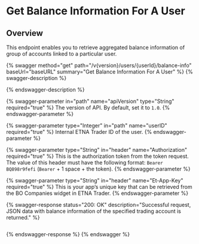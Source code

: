 # Get Balance Information For A User

## Overview

This endpoint enables you to retrieve aggregated balance information of group of accounts linked to a particular user.

{% swagger method="get" path="/v{version}/users/{userId}/balance-info" baseUrl="baseURL" summary="Get Balance Information For A User" %}
{% swagger-description %}

{% endswagger-description %}

{% swagger-parameter in="path" name="apiVersion" type="String" required="true" %}
The version of API. By default, set it to `1.0`.
{% endswagger-parameter %}

{% swagger-parameter type="Integer" in="path" name="userID" required="true" %}
Internal ETNA Trader ID of the user.
{% endswagger-parameter %}

{% swagger-parameter type="String" in="header" name="Authorization" required="true" %}
This is the authorization token from the token request. The value of this header must have the following format: `Bearer BQ898r9fefi` (`Bearer` + 1 space + the token).
{% endswagger-parameter %}

{% swagger-parameter type="String" in="header" name="Et-App-Key" required="true" %}
This is your app’s unique key that can be retrieved from the BO Companies widget in ETNA Trader.
{% endswagger-parameter %}

{% swagger-response status="200: OK" description="Successful request, JSON data with balance information of the specified trading account is returned." %}
```javascript
```
{% endswagger-response %}
{% endswagger %}

